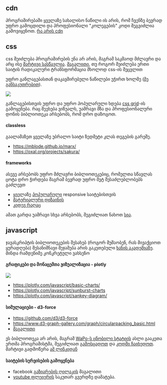 ## cdn
პროგრამირებაში ყველაზე სახალისო ნაწილი ის არის, რომ ჩვენზე ბევრად უფრო გამოცდილი და პროფესიონალი "კოლეგების" კოდი შეგვიძლია გამოვიყენოთ. [რა არის cdn](https://ka.khanacademy.org/computing/computer-programming/html-css-js#using-js-libraries-in-your-webpage)

## css
css შეიძლება პროგრამირების ენა არ არის, მაგრამ საკმაოდ მძლავრი და არც ისე [მარტივი სასწავლია](https://external-preview.redd.it/x3W_tPGBToPGjhcrWquMJiDxXFwsTX3yCeAqomZkjxY.png?auto=webp&s=c2fcff59adb0d468306e4fb6367fa387a455186e). [მაგალითი](http://www.csszengarden.com/), თუ როგორ შეიძლება ერთი საიტის რადიკალური ტრანსფორმაცია მხოლოდ css-ის შეცვლით

უფრო განლაგებასთან დაკავშირებული ნაწილები უჭირთ ხოლმე ([მე განსაკუთრებით](./divs.png)). 

![](https://i.redd.it/latsyqzaqnq21.jpg)

განლაგებისთვის უფრო და უფრო პოპულარული ხდება [css grid](https://learncssgrid.com/)-ის გამოყენება. რაც შეეხება ვიზუალს, უამრავი მზა და პროფესიონალური დონის ბიბლიოთეკა არსებობს, რომ დრო დაზოგოთ.

#### classless
გაალამაზეთ ყველაზე უბრალო საიტი ზედმეტი კლას თეგების გარეშე.
- <https://mblode.github.io/marx/>
- <https://oxal.org/projects/sakura/>

#### frameworks
ასევე არსებობს უფრო მძლავრი ბიბლიოთეკებიც, რომელთა სწავლას ცოტა დრო ჭირდება მაგრამ ბევრად უფრო მეტ შესაძლებლობებს გაძლევთ
- ყველაზე [პოპულარული](https://getbootstrap.com/) responsive საიტებისთვის 
- [მატერიალური დიზაინის](https://materializecss.com/shadow.html)
- [კიდევ რაღაც](https://www.muicss.com/docs/v1/example-layouts/blog)


ამათ გარდა უამრავი სხვა არსებობს, შეგიძლიათ ნახოთ [სია](https://github.com/troxler/awesome-css-frameworks).

## javascript
ჯავასკრიპტის ბიბლიოთეკების შესახებ (როგორ მუშაობენ, რას მივაქციოთ ყურადღება) შესანიშნავი შეჯამება არის გაკეთებული [ხანის აკადემიაზე](https://ka.khanacademy.org/computing/computer-programming/html-css-js/using-js-libraries-in-your-webpage/a/which-js-library-should-you-use). მინდა რამდენიმე კონკრეტული ვახსენო

#### გრაფიკები და მონაცემთა ვიზუალიზაცია - plotly
![](https://fiverr-res.cloudinary.com/images/q_auto,f_auto/gigs/127494347/original/3ea4d1d9c76ad3beb5fe1a5cfed62c98569c1124/do-data-visualization-with-plotly-dashboards-if-needed.png)

- <https://plotly.com/javascript/basic-charts/>
- <https://plotly.com/javascript/sunburst-charts>
- <https://plotly.com/javascript/sankey-diagram/>

#### სიმულაციები - d3-force
- <https://github.com/d3/d3-force>
- <https://www.d3-graph-gallery.com/graph/circularpacking_basic.html>
- [მაგალითი](https://bl.ocks.org/HarryStevens/f636199a46fc4b210fbca3b1dc4ef372)

ეს ბიბლიოთეკა არ არის, მაგრამ [WaPo-ს ცნობილი სტატიის](https://www.washingtonpost.com/graphics/2020/world/corona-simulator/) ასლი გააკეთა ერთმა პროგრამისტმა, შეგიძლიათ [გამოსცადოთ](https://mtrajk.github.io/virus-spreading/) და [კოდში ჩაიხედოთ](https://github.com/MTrajK/virus-spreading). მარტივი გადმოწერა [ამ ლინკიდან](https://www.cssscript.com/covid-19-coronavirus-spreading-simulation/)    

#### საიტების სერვისების გამოყენება
- facebook [გაზიარების ღილაკის](https://developers.facebook.com/docs/plugins/share-button/) მაგალითი
- [youtube ფლეიერის](https://support.google.com/youtube/answer/171780?hl=en) საკუთარ გვერდზე დამატება.
